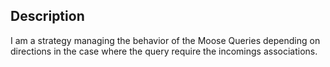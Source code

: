 Description
--------------------

I am a strategy managing the behavior of the Moose Queries depending on directions in the case where the query require the incomings associations.